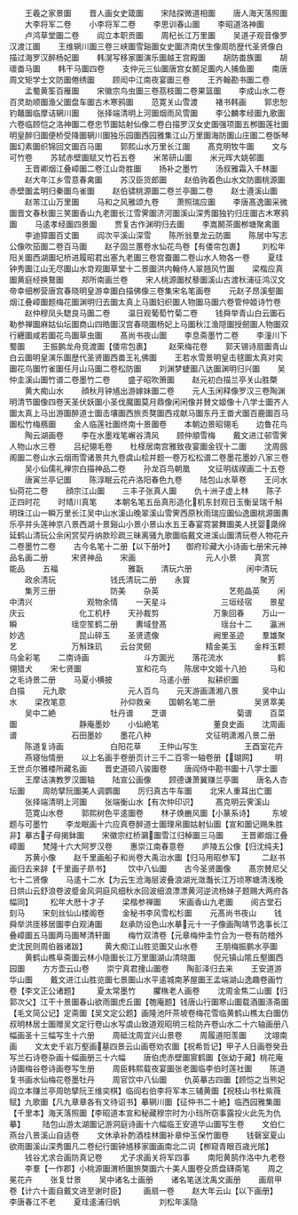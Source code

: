 <!-- { "loadSidebar": true } -->
　　王羲之家景圗
　　晋人画女史箴圗
　　宋陆探微道相圗
　　唐人海天落照圗
　　大李将军二卷
　　小李将军二卷
　　李思训春山圗
　　李昭道洛神圗
　　卢鸿草堂圗二卷
　　阎立本职贡圗
　　周杞长江万里圗
　　吴道子观音像罗汉渡江圗
　　王维辋川圗三卷三峡圗雪谿圗女史圗济南伏生像周昉歴代圣贤像白描过海罗汉醉杨妃圗
　　韩滉写移家圗演乐圗越王宫殿圗
　　胡防畨族圗
　　胡瓌畨马圗
　　韩干马圗四卷
　　支仲元三仙圗唐宫女鬭足圗内人捕鱼圗
　　南唐周文矩学士文防圗倦绣圗
　　顾闳中江南夜宴圗三卷
　　王齐翰勘书圗二卷
　　孟蜀黄筌百雁圗
　　宋徽宗鸟虫圗三卷茘枝圗二卷果篮圗
　　李成山水二卷百灵助顺圗渔父圗盘车圗古木寒鸦圗
　　范寛关山雪渡
　　褚书韩画
　　郭忠恕钓鼇圗临摩诘辋川圗
　　张择端清明上河圗烟雨风雪圗
　　李公麟孝经圗九歌圗六卷临顾恺之洛神圗二卷忠节圗姑射仙像二卷白描罗汉女史圗强项圗五栁圗莲社圗明皇醉归圗便桥受降圗辋川圗独乐园圗西园雅集江山万里圗海防圗山庄圗二卷斲琴圗幻素圗织锦回文圗百马圗
　　郭熙山水万里长江圗
　　髙克明牧牛圗
　　文与可竹卷
　　苏轼赤壁圗赋又竹石五卷
　　米芾研山圗
　　米元晖大姚邨圗
　　王晋卿烟江叠嶂圗二卷江山竒胜圗
　　扬补之墨竹
　　汤叔雅霜入千林圗
　　赵大年江乡雪意春禽圗
　　苏汉臣货郎圗
　　赵伯驹着色山水文防圗桃源圗赤壁圗孟明归秦圗鸟雀圗
　　赵伯骕桃源圗二卷兰亭圗二卷
　　赵士遵溪山圗
　　赵芾江山万里圗
　　马和之风雅颂九卷
　　萧照瑞应圗
　　李唐髙逸圗采微圗晋文春秋圗三笑圗香山九老圗长江雪霁圗济河圗溪山深秀圗独钓归庄圗古木寒鸦圗
　　马逺孝经圗四景圗
　　贾复古作渊明归去圗
　　李嵩鬭茶圗栁塘聚禽圗
　　李迪獐圗百丈圗
　　阎次平溪山深雪
　　陈所翁羣龙云防圗
　　陈居中写志公像吹笳圗二卷百马圗
　　赵子固兰蕙卷水仙花鸟卷【有倭帘包裹】
　　刘松年阳关圗西湖圗圮桥进履昭君出塞九老圗三卷宫蚕圗二卷山水人物各一卷
　　夏珪钟秀圗江山无尽圗山水竒观圗草堂十二景圗洪内翰侍人翠翘风竹圗
　　梁楷应真圗黄庭经换鵞圗
　　郑所南画兰卷
　　宋人桃源圗杖藜圗溪山古渡秋浦征鸿汉文帝幸细栁营唐宫春晓明皇游幸圗白描佛像三卷集宋名笔画卷
　　元赵子昂溪壑圗烟江叠嶂圗题梅花圗渊明归去圗太真上马圗妇织圗人物圗马圗六卷管仲姬诗竹卷
　　赵仲穆凤头騘良马圗二卷
　　温日观葡萄竹菊二卷
　　钱舜举青山白云圗石勒参禅圗麻姑仙坛圗商山四皓圗汉宫春晓圗杨妃上马圗秋江渔隠圗授劒圗人物圗双行纒圗咸若圗花鸟圗草虫圗
　　髙尚书夜山圗
　　李息斋墨竹二卷
　　李潼川下蜀圗
　　王振鹏龙舟竞渡圗【倭帘包裹】
　　赵荣梅花卷
　　郭天锡诗扇圗青山白云圗明皇演乐圗歴代圣贤圗西畨王礼佛圗
　　王若水雪景明皇击毬圗太真对奕圗花鸟圗竹雀圗任月山马圗二卷松防圗
　　刘渊梦蜨圗八达圗渊明归兴圗
　　吴仲圭溪山圗竹谱二卷墨竹二卷
　　盛子昭吹箫圗
　　赵元初白描兰亭关山胜槩
　　黄大痴山水
　　顔秋月钟馗出游嫁妹圗二卷
　　元人玉闲释像罗汉三卷陶渊明清节圗像四卷天圣伏妖圗小圣伐魔圗莫月鼎像闲闲像并賛文姬像十八学士圗齐人圗太真上马出游圗醉道士圗击壤圗西旅贡獒圗西戎献马圗东丹王畨犬圗百鹿圗百马圗松竹梅鴈圗
　　金人临莲社圗终南十景圗卷
　　本朝边景昭翎毛
　　边鲁花鸟
　　陶云湖画卷
　　李在水墨戏笔嶰谷清风
　　顾仲頫雪梅
　　戴文进江邨雪霁人物山水三卷
　　吕纪翎毛卷
　　杜柽居南宫雅致夜宴圗金钗十二圗
　　沈周劔阁圗二卷山水云烟雨雪诸景共九卷虞山桧并题一卷万松松谱二卷墨花墨妙八家三卷
　　吴小仙儒礼禅宗白描神品二卷
　　孙龙百鸟朝凰
　　文征明祓禊画二十五卷
　　唐寅兰亭记圗
　　陈淳眠云花卉洛阳春色九卷
　　陆包山水草卷
　　王问水仙荷花二卷
　　顔宗江山圗
　　三丰子张真人圗
　　仇十洲子虚上林
　　陈子正四时花
　　时晴川真笔
　　本朝名笔五岳真形造化机东封观日玉衡呈瑞千斛明珠江山一瞬万里长江吴中山水溪山晚翠溪山雪霁西原秋雨瑞应圗仙逸圗桃源圗夀乐亭并头莲神京八景西湖十景谿山小景小景山水五王春宴霓裳舞圗美人抚婴瓞绵延鹤山清玩公余闲赏契丹纳款珍疏三昧离骚九歌圗临戴文进溪山圗清玩卷人物花卉二卷墨竹二卷
　　古今名笔十二册【以下册叶】　　御府珍藏大小诗画七册宋元神品名画二册　　　宋贤神品
　　宋画　　　　　　　　　元人小景
　　真赏　　　　　　　　　能品
　　五福　　　　　　　　　雅翫
　　清玩六册　　　　　　　闲中清玩
　　政余清玩　　　　　　　钱氏清玩二册
　　永寳　　　　　　　　　聚芳
　　集芳三册　　　　　　　防美
　　杂英　　　　　　　　　艺苑晶英
　　闲中清兴　　　　　　　观物余情
　　一天星斗　　　　　　　三垣经宿
　　景星庆云　　　　　　　化工机杼
　　天孙裁剪　　　　　　　万象回春
　　万山一瞬　　　　　　　瑶空笙鹤二册
　　夀域登髙　　　　　　　瑶台十二
　　瀛洲妙选　　　　　　　昆山碎玉
　　圣贤遗像　　　　　　　阙里圣迹
　　羣雄聚艺　　　　　　　万斛珠玑
　　云台灵劒　　　　　　　精金美玉
　　金柈玉颗　　　　　　　乌金彩笔
　　二南诗画　　　　　　　斗方圎光
　　落花流水　　　　　　　鹤翎猎犬
　　宋七贤圗　　　　　　　宣和花鸟
　　陈居中文姬十八拍　　　马和之毛诗景二册
　　马夏小横披　　　　　　马逺小册
　　拟耕织圗　　　　　　　白描
　　元九歌　　　　　　　　元人百鸟
　　元天游画潇湘八景　　　吴中山水
　　梁孜笔意　　　　　　　孙仰救亲
　　国朝名笔二册　　　　　吴贤萃美
　　吴中二絶　　　　　　　牡丹谱
　　芝谱　　　　　　　　　菊谱
　　百菜圗　　　　　　　　静庵墨妙
　　小仙絶笔　　　　　　　董良史画
　　沈周画谱　　　　　　　石田墨妙
　　墨花八种　　　　　　　文征明潇湘八景二册
　　陈道复诗画　　　　　　白阳花草
　　王仲山写生　　　　　　王酉室花卉
　　燕寝怡情册
　　以上名画手卷册页计三千二百零一轴卷册【瑚网】
　　明王世贞尔雅楼所藏名画
　　晋史道硕八骏圗卷
　　唐阎侍中勘书圗十八学士圗
　　王摩诘演教罗汉圗轴
　　陆宣公画像
　　顾德谦萧翼赚兰亭圗
　　唐名人杏坛圗
　　周昉擘阮圗美人调鹦圗
　　厉归真古牛车圗
　　北宋人重耳出亡圗
　　张择端清明上河圗
　　张端衡山水【有次仲印识】
　　髙克明云霁溪山
　　范寛山水卷
　　郭熙树色平逺圗卷
　　林子焕豳风圗【小篆系诗】
　　东坡题与可墨竹
　　李龙眠画十六应真卷醉道士圗理帛圗姑射仙圗【宣和圗记赐朱胜非】摹古子母揭鉢圗
　　宋徽宗红桥鸂圗雪江归棹圗三马圗
　　王晋卿烟江叠嶂圗
　　梵隆十六大阿罗汉卷
　　惠崇江南春意卷
　　庐陵五公像【归沈纯夫】
　　苏黄小像
　　赵千里画船子和尚卷大禹治水圗【归马用昭参军】
　　二赵书画归去来辞【千里画子昻书】
　　饮中八仙圗
　　古今圣贤圗像
　　髙宗賛尼父七十二贤像
　　马逺十二水【为云生沧海层波叠浪湖光潋灎长江万顷寒塘清浅晚日烘山云舒浪卷波蹙金风洞庭风细秋水回波细浪漂漂黄河逆流杨妹子题赐大两府各幅同】
　　松年大厯十才子
　　梁楷参禅圗
　　宋画香山九老圗
　　阅古堂石刻马
　　宋刻丝仙山楼阁卷
　　金秘书李风雪松杉圗
　　元髙尚书夜山
　　钱舜举洪厓移居圗李白观涛圗
　　赵承防设色山水摹元十一子像画陶靖节逸事长江叠嶂圗五马圗两马圗琴清轩圗
　　梅竹双清卷【元章梅仲圭竹合为一卷有防稽外史沈民则周伯器诸跋】
　　黄大痴江山胜览圗又山水卷
　　王朋梅振鹏水亭圗
　　黄鹤山樵阜斋圗云林小隐圗长江万里圗湖山清晓圗
　　倪元镇山隂丘壑圗西园圗
　　方方壶云山卷
　　崇宁真君捜山圗卷
　　陶彭泽归去来
　　王安道游华山圗
　　戴文进江山胜览圗七景圗山水平逺城南茅屋圗王孟端湖山逸趣卷画竹卷【李文正公诸题】
　　夏太常墨竹
　　臞穛老人画卷
　　沈周金焦二山圗【归郭次父】江干十景圗春山欲雨圗虎丘圗【匏庵题】钱唐山行圗寒山圗载酒圗涤斋圗【毛文简公记】定斋圗【吴文定公题】画隆池阡茶坡卷梅花雪临黄鹤山樵太白圗仿叔明林居士圗赠吴文定行卷山水写虞山致道观昭明三桧防卉卷山水二十六轴画册八幅画圣十三幅写生十六册
　　周砥沈周宜兴山景卷
　　周履道阳羡圗
　　沈翊南画
　　文太史千岩万壑画墓四景云山画卷劝农圗【祝希哲记】甲子人日画卷癸丑写兰石诗卷杂画十幅画册三十六幅
　　唐伯虎赤壁圗賔鹤圗【张幼于藏】桃花庵诗圗梅谷卷诗画卷写生册
　　周臣韩熙载夜宴圗张老圗临李伯时莲社圗
　　陈道复书画水仙梅花卷墨牡丹
　　周官饮中八仙圗
　　仇英摹古四圗【顾恺之当熊妃阎立本赚兰亭周昉擘阮王维奕棋】临阎右伯李将军本三辅黄圗【祝枝山书杜紫薇赋】九歌圗【凡九章章各有文待诏书】摹辋川圗【征仲书二十絶】临西园雅集圗【千里本】海天落照圗【李昭道本宣和秘藏穆宗时为小珰所窃事露投火此先为仇摹】
　　陆包山游太湖圗记游洞庭诗画十六幅临王安道华山圗写生卷
　　文伯仁燕台八景溪山自适卷
　　文休承补酌酒桂林圗补章仲玉保竹圗卷
　　钱磬室夏山欲雨圗溪山深秀圗凡二卷纪行圗钟馗移家圗画南北二词【栁窥青眼百歳光隂】
　　钱谷尤求合画防真记卷
　　尤子求画关将军四事
　　南阳黄鹄作洛中九老卷
　　李羣【一作郡】小桃源圗渭桥圗旅獒圗六十美人圗卷殳质盘礴斋笔
　　周之冕花卉
　　张复廿景
　　吴中诸名士画册
　　诸名笔送沈禹文画册
　　画扇甲卷【计六十面自戴文进至谢时臣】
　　画扇一卷
　　赵大年云山【以下画册】　　　　李唐春江不老
　　夏珪逺浦归帆　　　　　刘松年溪隐
